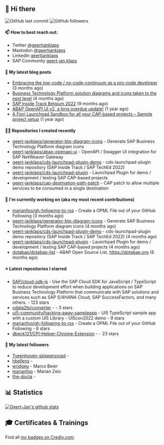 ## 👋 Hi there 



![GitHub last commit](https://img.shields.io/github/last-commit/geert-janklaps/geert-janklaps?label=updated)
![GitHub followers](https://img.shields.io/github/followers/geert-janklaps?label=GitHub%20followers)

#### 📫 How to best reach out: 
- Twitter [@geertjanklaps](https://twitter.com/geertjanklaps)
- Mastodon [@geertjanklaps](https://saptodon.org/@geertjanklaps)
- LinkedIn [geertjanklaps](https://www.linkedin.com/in/geertjanklaps/)
- SAP Community [geert-jan.klaps](https://people.sap.com/geert-jan.klaps)

#### 📖 My latest blog posts
- [Embracing the low-code / no-code-continuum as a pro-code developer](https://blogs.sap.com/?p=1665373) (3 months ago)
- [Business Technology Platform solution diagrams and icons taken to the next level](https://blogs.sap.com/?p=1655751) (4 months ago)
- [SAP Inside Track Belgium 2022](https://blogs.sap.com/2022/06/09/sap-inside-track-belgium-2022/) (9 months ago)
- [ABAP OpenAPI UI v2, a long overdue update!](https://blogs.sap.com/?p=1519083) (1 year ago)
- [A Fiori Launchpad Sandbox for all your CAP-based projects – Sample project setup](https://blogs.sap.com/?p=1507695) (1 year ago)

#### 👨‍💻 Repositories I created recently

- [geert-janklaps/generator-btp-diagram-icons](https://github.com/geert-janklaps/generator-btp-diagram-icons) - Generate SAP Business Technology Platform diagram icons
- [geert-janklaps/abap-openapi-ui](https://github.com/geert-janklaps/abap-openapi-ui) - OpenAPI / Swagger UI integration for SAP NetWeaver Gateway
- [geert-janklaps/cds-launchpad-plugin-demo](https://github.com/geert-janklaps/cds-launchpad-plugin-demo) - cds-launchpad-plugin demo repository (SAP Inside Track / SAP TechEd 2022)
- [geert-janklaps/cds-launchpad-plugin](https://github.com/geert-janklaps/cds-launchpad-plugin) - Launchpad Plugin for demo / development / testing SAP CAP-based projects
- [geert-janklaps/cap-destination-path-patch](https://github.com/geert-janklaps/cap-destination-path-patch) - CAP patch to allow multiple services to be consumed in a single destination

#### 👷 I'm currently working on (aka my most recent contributions)

- [marianfoo/gh-following-to-rss](https://github.com/marianfoo/gh-following-to-rss) - Create a OPML File out of your GitHub Following (3 months ago)
- [geert-janklaps/generator-btp-diagram-icons](https://github.com/geert-janklaps/generator-btp-diagram-icons) - Generate SAP Business Technology Platform diagram icons (4 months ago)
- [geert-janklaps/cds-launchpad-plugin-demo](https://github.com/geert-janklaps/cds-launchpad-plugin-demo) - cds-launchpad-plugin demo repository (SAP Inside Track / SAP TechEd 2022) (4 months ago)
- [geert-janklaps/cds-launchpad-plugin](https://github.com/geert-janklaps/cds-launchpad-plugin) - Launchpad Plugin for demo / development / testing SAP CAP-based projects (4 months ago)
- [dotabap/dotabap-list](https://github.com/dotabap/dotabap-list) - ABAP Open Source List, https://dotabap.org (6 months ago)

#### ⭐ Latest repositories I starred

- [SAP/cloud-sdk-js](https://github.com/SAP/cloud-sdk-js) - Use the SAP Cloud SDK for JavaScript / TypeScript to reduce development effort when building applications on SAP Business Technology Platform that communicate with SAP solutions and services such as SAP S/4HANA Cloud, SAP SuccessFactors, and many others.  - 123 stars
- [odata2ts/converter](https://github.com/odata2ts/converter) -  - 3 stars
- [ui5-community/hacking-away-sampleapp](https://github.com/ui5-community/hacking-away-sampleapp) - UI5 TypeScript sample app with a custom UI5 Library - UI5con2022 demo - 9 stars
- [marianfoo/gh-following-to-rss](https://github.com/marianfoo/gh-following-to-rss) - Create a OPML File out of your GitHub Following - 6 stars
- [dbeck121/CPI-Helper-Chrome-Extension](https://github.com/dbeck121/CPI-Helper-Chrome-Extension) -  - 23 stars

#### 👥 My latest followers

- [Tveenhoven-skippersroad](https://github.com/Tveenhoven-skippersroad) - 
- [hbellens](https://github.com/hbellens) - 
- [wridgeu](https://github.com/wridgeu) - Marco Beier
- [marianfoo](https://github.com/marianfoo) - Marian Zeis
- [the-docta](https://github.com/the-docta) - 


## 📊 Statistics

[![Geert-Jan's github stats](https://github-readme-stats.vercel.app/api?username=geert-janklaps&show_icons=true&count_private=true)](https://github.com/geert-janklaps)

## 🎓 Certificates & Trainings

<!--START_SECTION:badges-->
<!--END_SECTION:badges-->

Find all [my badges on Credly.com](https://www.credly.com/users/geert-jan-klaps/badges).

